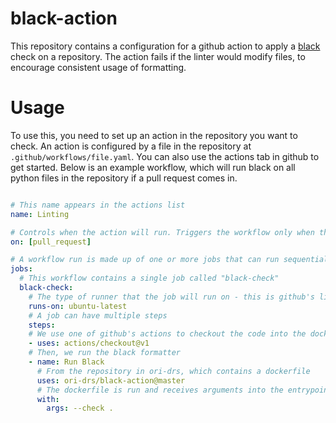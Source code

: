 # black-action

This repository contains a configuration for a github action to apply a [black](https://github.com/psf/black) check on a repository. The action fails if the linter would modify files, to encourage consistent usage of formatting.

# Usage

To use this, you need to set up an action in the repository you want to check. An action is configured by a file in the repository at `.github/workflows/file.yaml`. You can also use the actions tab in github to get started. Below is an example workflow, which will run black on all python files in the repository if a pull request comes in.

```yaml

# This name appears in the actions list 
name: Linting

# Controls when the action will run. Triggers the workflow only when there is a pull request
on: [pull_request]

# A workflow run is made up of one or more jobs that can run sequentially or in parallel
jobs:
  # This workflow contains a single job called "black-check"
  black-check:
    # The type of runner that the job will run on - this is github's linux server
    runs-on: ubuntu-latest
    # A job can have multiple steps
    steps:
    # We use one of github's actions to checkout the code into the docker instance that is created by the black-action repository
    - uses: actions/checkout@v1
    # Then, we run the black formatter
    - name: Run Black
      # From the repository in ori-drs, which contains a dockerfile
      uses: ori-drs/black-action@master
      # The dockerfile is run and receives arguments into the entrypoint.sh file. Here we pass the arguments we need to the formatter
      with:
        args: --check .
```
